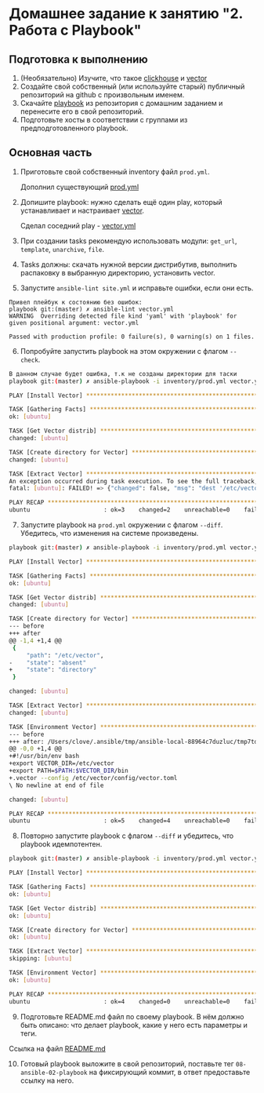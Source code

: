 # Домашнее задание к занятию "2. Работа с Playbook"

## Подготовка к выполнению

1. (Необязательно) Изучите, что такое [clickhouse](https://www.youtube.com/watch?v=fjTNS2zkeBs) и [vector](https://www.youtube.com/watch?v=CgEhyffisLY)
2. Создайте свой собственный (или используйте старый) публичный репозиторий на github с произвольным именем.
3. Скачайте [playbook](./playbook/) из репозитория с домашним заданием и перенесите его в свой репозиторий.
4. Подготовьте хосты в соответствии с группами из предподготовленного playbook.

## Основная часть

1. Приготовьте свой собственный inventory файл `prod.yml`.

    Дополнил существующий [prod.yml](./playbook/inventory/prod.yml)

2. Допишите playbook: нужно сделать ещё один play, который устанавливает и настраивает [vector](https://vector.dev).

    Сделал соседний play - [vector.yml](./playbook/vector.yml)

3. При создании tasks рекомендую использовать модули: `get_url`, `template`, `unarchive`, `file`.
4. Tasks должны: скачать нужной версии дистрибутив, выполнить распаковку в выбранную директорию, установить vector.
5. Запустите `ansible-lint site.yml` и исправьте ошибки, если они есть.

```
Привел плейбук к состоянию без ошибок:
playbook git:(master) ✗ ansible-lint vector.yml 
WARNING  Overriding detected file kind 'yaml' with 'playbook' for given positional argument: vector.yml

Passed with production profile: 0 failure(s), 0 warning(s) on 1 files.
```

6. Попробуйте запустить playbook на этом окружении с флагом `--check`.

```bash
В данном случае будет ошибка, т.к не созданы директории для таски
playbook git:(master) ✗ ansible-playbook -i inventory/prod.yml vector.yml --check

PLAY [Install Vector] ********************************************************************************************************************************

TASK [Gathering Facts] *******************************************************************************************************************************
ok: [ubuntu]

TASK [Get Vector distrib] ****************************************************************************************************************************
changed: [ubuntu]

TASK [Create directory for Vector] *******************************************************************************************************************
changed: [ubuntu]

TASK [Extract Vector] ********************************************************************************************************************************
An exception occurred during task execution. To see the full traceback, use -vvv. The error was: NoneType: None
fatal: [ubuntu]: FAILED! => {"changed": false, "msg": "dest '/etc/vector' must be an existing dir"}

PLAY RECAP *******************************************************************************************************************************************
ubuntu                     : ok=3    changed=2    unreachable=0    failed=1    skipped=0    rescued=0    ignored=0   
```

7. Запустите playbook на `prod.yml` окружении с флагом `--diff`. Убедитесь, что изменения на системе произведены.

```bash
playbook git:(master) ✗ ansible-playbook -i inventory/prod.yml vector.yml --diff 

PLAY [Install Vector] ********************************************************************************************************************************

TASK [Gathering Facts] *******************************************************************************************************************************
ok: [ubuntu]

TASK [Get Vector distrib] ****************************************************************************************************************************
changed: [ubuntu]

TASK [Create directory for Vector] *******************************************************************************************************************
--- before
+++ after
@@ -1,4 +1,4 @@
 {
     "path": "/etc/vector",
-    "state": "absent"
+    "state": "directory"
 }

changed: [ubuntu]

TASK [Extract Vector] ********************************************************************************************************************************
changed: [ubuntu]

TASK [Environment Vector] ****************************************************************************************************************************
--- before
+++ after: /Users/clove/.ansible/tmp/ansible-local-88964c7duzluc/tmp7tdhj_ug/vector.sh.j2
@@ -0,0 +1,4 @@
+#!/usr/bin/env bash
+export VECTOR_DIR=/etc/vector
+export PATH=$PATH:$VECTOR_DIR/bin
+.vector --config /etc/vector/config/vector.toml
\ No newline at end of file

changed: [ubuntu]

PLAY RECAP *******************************************************************************************************************************************
ubuntu                     : ok=5    changed=4    unreachable=0    failed=0    skipped=0    rescued=0    ignored=0 
```

8. Повторно запустите playbook с флагом `--diff` и убедитесь, что playbook идемпотентен.

```bash
playbook git:(master) ✗ ansible-playbook -i inventory/prod.yml vector.yml --diff

PLAY [Install Vector] ********************************************************************************************************************************

TASK [Gathering Facts] *******************************************************************************************************************************
ok: [ubuntu]

TASK [Get Vector distrib] ****************************************************************************************************************************
ok: [ubuntu]

TASK [Create directory for Vector] *******************************************************************************************************************
ok: [ubuntu]

TASK [Extract Vector] ********************************************************************************************************************************
skipping: [ubuntu]

TASK [Environment Vector] ****************************************************************************************************************************
ok: [ubuntu]

PLAY RECAP *******************************************************************************************************************************************
ubuntu                     : ok=4    changed=0    unreachable=0    failed=0    skipped=1    rescued=0    ignored=0
```

9. Подготовьте README.md файл по своему playbook. В нём должно быть описано: что делает playbook, какие у него есть параметры и теги.

Ссылка на файл [README.md](./playbook/README.md)

10. Готовый playbook выложите в свой репозиторий, поставьте тег `08-ansible-02-playbook` на фиксирующий коммит, в ответ предоставьте ссылку на него.

